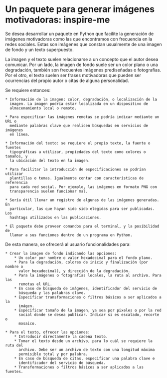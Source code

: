 Un paquete para generar imágenes motivadoras: inspire-me
========================================================

Se desea desarrollar un paquete en Python que facilite la generación de
imágenes motivadoras como las que encontramos con frecuencia en la redes
sociales. Estas son imágenes que constan usualmente de una imagen de fondo y un
texto superpuesto.

La imagen y el texto suelen relacionarse a un concepto que el autor desea
comunicar. Por un lado, la imagen de fondo suele ser un color plano o una
degradación, también son frecuentes imágenes prediseñadas o fotografías. Por el
otro, el texto suelen ser frases motivadoras que pueden ser ocurrencias del
propio autor o citas de alguna personalidad.

Se requiere entonces:

    * Información de la imagen: color, degradación, o localización de la
      imagen. La imagen podría estar localizada en un dispositivo de
      almacenamiento local o remoto.
      
    * Para especificar las imágenes remotas se podría indicar mediante un URL o
      mediante palabras clave que realicen búsquedas en servicios de imágenes
      en línea.

    * Información del texto: se requiere el propio texto, la fuente o fuentes
      tipográficas a utilizar, propiedades del texto como colores o tamaños, y
      la ubicación del texto en la imagen.

    * Para facilitar la introducción de especificaciones se podrían utilizar
      plantillas o temas. Igualmente contar con características de referencia
      para cada red social. Por ejemplo, las imágenes en formato PNG con
      transparencia suelen funcionar mal.

    * Sería útil llevar un registro de algunas de las imágenes generadas. En
      particular, las que hayan sido sido elegidas para ser publicadas. Los
      hashtags utilizados en las publicaciones.

    * El paquete debe proveer comandos para el terminal, y la posibilidad de
      llamar a sus funciones dentro de un programa en Python.

De esta manera, se ofrecerá al usuario funcionalidades para:

    * Crear la imagen de fondo indicando las opciones:
        * Un color por nombre o valor hexadecimal para el fondo plano.
        * Para la degradación, colores de inicio y finalización (por nombre o
          valor hexadecimal), y dirección de la degradación.
        * Para la imágenes o fotografías locales, la ruta al archivo. Para las
          remotas el URL.
        * En caso de búsqueda de imágenes, identificador del servicio de
          búsqueda y las palabras clave.
        * Especificar transformaciones o filtros básicos a ser aplicados a la
          imágen.
        * Especificar tamaño de la imagen, ya sea por pixeles o por la red
          social donde se desea publicar. Indicar si es escalado, recorte o
          mosaico.

    * Para el texto, ofrecer las opciones:
        * Introducir directamente la cadena texto.
        * Tomar el texto desde un archivo, para lo cuál se requiere la ruta del
          archivo. Debe ser un archivo de texto con una longitud máxima
          permisible total y por palabra.
        * En caso de búsqueda de citas, especificar una palabra clave e
          identificador del servicio de búsqueda.
        * Transformaciones o filtros básicos a ser aplicados a las fuentes.

        
          
